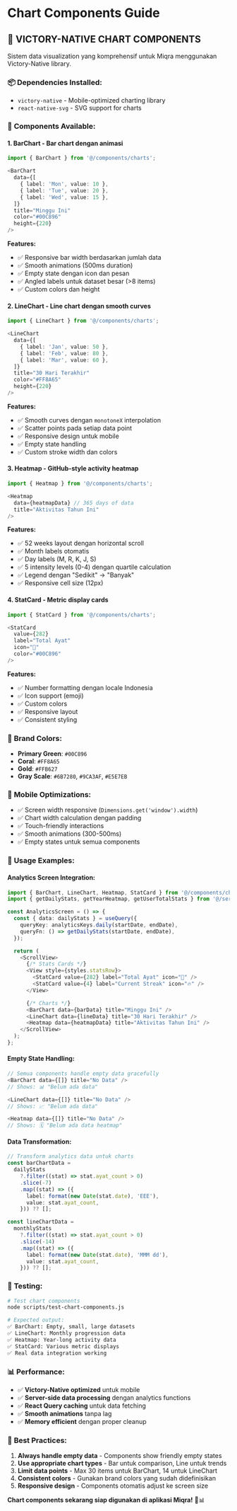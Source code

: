 # Chart Components Guide

## 🎨 **VICTORY-NATIVE CHART COMPONENTS**

Sistem data visualization yang komprehensif untuk Miqra menggunakan Victory-Native library.

### 📦 **Dependencies Installed:**

- `victory-native` - Mobile-optimized charting library
- `react-native-svg` - SVG support for charts

### 🧩 **Components Available:**

#### 1. **BarChart** - Bar chart dengan animasi

```typescript
import { BarChart } from '@/components/charts';

<BarChart
  data={[
    { label: 'Mon', value: 10 },
    { label: 'Tue', value: 20 },
    { label: 'Wed', value: 15 },
  ]}
  title="Minggu Ini"
  color="#00C896"
  height={220}
/>
```

**Features:**

- ✅ Responsive bar width berdasarkan jumlah data
- ✅ Smooth animations (500ms duration)
- ✅ Empty state dengan icon dan pesan
- ✅ Angled labels untuk dataset besar (>8 items)
- ✅ Custom colors dan height

#### 2. **LineChart** - Line chart dengan smooth curves

```typescript
import { LineChart } from '@/components/charts';

<LineChart
  data={[
    { label: 'Jan', value: 50 },
    { label: 'Feb', value: 80 },
    { label: 'Mar', value: 60 },
  ]}
  title="30 Hari Terakhir"
  color="#FF8A65"
  height={220}
/>
```

**Features:**

- ✅ Smooth curves dengan `monotoneX` interpolation
- ✅ Scatter points pada setiap data point
- ✅ Responsive design untuk mobile
- ✅ Empty state handling
- ✅ Custom stroke width dan colors

#### 3. **Heatmap** - GitHub-style activity heatmap

```typescript
import { Heatmap } from '@/components/charts';

<Heatmap
  data={heatmapData} // 365 days of data
  title="Aktivitas Tahun Ini"
/>
```

**Features:**

- ✅ 52 weeks layout dengan horizontal scroll
- ✅ Month labels otomatis
- ✅ Day labels (M, R, K, J, S)
- ✅ 5 intensity levels (0-4) dengan quartile calculation
- ✅ Legend dengan "Sedikit" → "Banyak"
- ✅ Responsive cell size (12px)

#### 4. **StatCard** - Metric display cards

```typescript
import { StatCard } from '@/components/charts';

<StatCard
  value={282}
  label="Total Ayat"
  icon="📖"
  color="#00C896"
/>
```

**Features:**

- ✅ Number formatting dengan locale Indonesia
- ✅ Icon support (emoji)
- ✅ Custom colors
- ✅ Responsive layout
- ✅ Consistent styling

### 🎨 **Brand Colors:**

- **Primary Green**: `#00C896`
- **Coral**: `#FF8A65`
- **Gold**: `#FFB627`
- **Gray Scale**: `#6B7280`, `#9CA3AF`, `#E5E7EB`

### 📱 **Mobile Optimizations:**

- ✅ Screen width responsive (`Dimensions.get('window').width`)
- ✅ Chart width calculation dengan padding
- ✅ Touch-friendly interactions
- ✅ Smooth animations (300-500ms)
- ✅ Empty states untuk semua components

### 🔧 **Usage Examples:**

#### **Analytics Screen Integration:**

```typescript
import { BarChart, LineChart, Heatmap, StatCard } from '@/components/charts';
import { getDailyStats, getYearHeatmap, getUserTotalStats } from '@/services/analytics';

const AnalyticsScreen = () => {
  const { data: dailyStats } = useQuery({
    queryKey: analyticsKeys.daily(startDate, endDate),
    queryFn: () => getDailyStats(startDate, endDate),
  });

  return (
    <ScrollView>
      {/* Stats Cards */}
      <View style={styles.statsRow}>
        <StatCard value={282} label="Total Ayat" icon="📖" />
        <StatCard value={4} label="Current Streak" icon="🔥" />
      </View>

      {/* Charts */}
      <BarChart data={barData} title="Minggu Ini" />
      <LineChart data={lineData} title="30 Hari Terakhir" />
      <Heatmap data={heatmapData} title="Aktivitas Tahun Ini" />
    </ScrollView>
  );
};
```

#### **Empty State Handling:**

```typescript
// Semua components handle empty data gracefully
<BarChart data={[]} title="No Data" />
// Shows: 📊 "Belum ada data"

<LineChart data={[]} title="No Data" />
// Shows: 📈 "Belum ada data"

<Heatmap data={[]} title="No Data" />
// Shows: 🗓️ "Belum ada data heatmap"
```

#### **Data Transformation:**

```typescript
// Transform analytics data untuk charts
const barChartData =
  dailyStats
    ?.filter((stat) => stat.ayat_count > 0)
    .slice(-7)
    .map((stat) => ({
      label: format(new Date(stat.date), 'EEE'),
      value: stat.ayat_count,
    })) ?? [];

const lineChartData =
  monthlyStats
    ?.filter((stat) => stat.ayat_count > 0)
    .slice(-14)
    .map((stat) => ({
      label: format(new Date(stat.date), 'MMM dd'),
      value: stat.ayat_count,
    })) ?? [];
```

### 🧪 **Testing:**

```bash
# Test chart components
node scripts/test-chart-components.js

# Expected output:
✅ BarChart: Empty, small, large datasets
✅ LineChart: Monthly progression data
✅ Heatmap: Year-long activity data
✅ StatCard: Various metric displays
✅ Real data integration working
```

### 📊 **Performance:**

- ✅ **Victory-Native optimized** untuk mobile
- ✅ **Server-side data processing** dengan analytics functions
- ✅ **React Query caching** untuk data fetching
- ✅ **Smooth animations** tanpa lag
- ✅ **Memory efficient** dengan proper cleanup

### 🎯 **Best Practices:**

1. **Always handle empty data** - Components show friendly empty states
2. **Use appropriate chart types** - Bar untuk comparison, Line untuk trends
3. **Limit data points** - Max 30 items untuk BarChart, 14 untuk LineChart
4. **Consistent colors** - Gunakan brand colors yang sudah didefinisikan
5. **Responsive design** - Components otomatis adjust ke screen size

**Chart components sekarang siap digunakan di aplikasi Miqra!** 🚀📊
